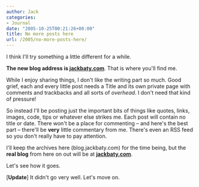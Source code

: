 ```yaml
---
author: Jack
categories:
- Journal
date: "2005-10-25T00:21:26+00:00"
title: No more posts here
url: /2005/no-more-posts-here/
---
```


I think I'll try something a little different for a while.

**The new blog address is [jackbaty.com][1]**. That is where you'll find me.

While I enjoy sharing things, I don't like the writing part so much. Good grief, each and every little post needs a Title and its own private page with comments and trackbacks and all sorts of _overhead_. I don't need that kind of pressure!

So instead I'll be posting just the important bits of things like quotes, links, images, code, tips or whatever else strikes me. Each post will contain no title or date. There won't be a place for commenting &#8211; and here's the best part &#8211; there'll be **very** little commentary from me. There's even an RSS feed so you don't really have to pay attention.

I'll keep the archives here (blog.jackbaty.com) for the time being, but the **real blog** from here on out will be at **[jackbaty.com][1]**.

Let's see how it goes.

[**Update**] It didn't go very well. Let's move on.

 [1]: https://jackbaty.com/